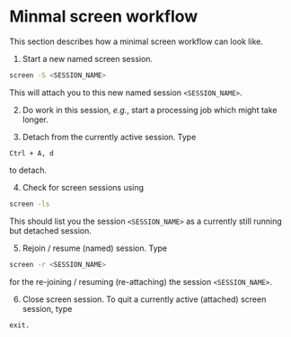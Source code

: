 # Minmal screen workflow

This section describes how a minimal screen workflow can look like.

1) Start a new named screen session.
```bash
screen -S <SESSION_NAME>
```
This will attach you to this new named session `<SESSION_NAME>`.

2) Do work in this session, *e.g.*, start a processing job which might take longer.

3) Detach from the currently active session.
Type
```
Ctrl + A, d
```
to detach.

4) Check for screen sessions using
```bash
screen -ls
```
This should list you the session `<SESSION_NAME>` as a currently still running but detached session.

5) Rejoin / resume (named) session. Type
```bash
screen -r <SESSION_NAME>
```
for the re-joining / resuming (re-attaching) the session `<SESSION_NAME>`.

6) Close screen session.
To quit a currently active (attached) screen session, type
```bash
exit.
```
